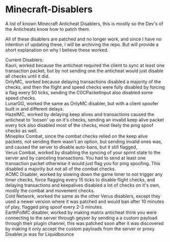 # Minecraft-Disablers
A list of known Minecraft Anticheat Disablers, this is mostly so the Dev's of the Anticheats know how to patch them.

All of these disablers are patched and no longer work, and since I have no intention of updating these, I will be archiving the repo.
But will provide a short explanation on why I believe these worked.

Current Disablers: <br>
Kauri, worked because the anticheat required the client to sync at least one transaction packet, but by not sending one the anticheat would just disable all checks until it did. <br>
OnlyMC, worked because delaying transactions disabled a majority of the checks, and then the flight and speed checks were fully disabled by forcing a flag every 50 ticks, sending the C0CPacketInput also disabled some speed checks.  <br>
LunarGG, worked the same as OnlyMC disabler, but with a client spoofer built in and different delays. <br>
HazelMC, worked by delaying keep alives and transactions caused the anticheat to 'loosen' up on it's checks, sending an invalid keep alive packet every tick also disabled most of the checks, most likely the ping spoof checks as well.<br>
Mineplex Combat, since the combat checks relied on the keep alive packets, not sending them wasn't an option, but sending invalid ones was, and caused the server to disable auto-bans, but it still flagged,<br>
Verus Combat, worked by disabling the syncing of your sprint state to the server and by canceling transactions. You had to send at least one transaction packet otherwise it would just flag you for ping spoofing. This disabled a majority but not all of the combat checks. <br>
ACMC Disabler, worked by slowing down the game timer to not trigger any timer checks, force flagging every 15 ticks to disable flight checks, and delaying transactions and keepalives disabled a lot of checks on it's own, mostly the combat and movement checks.<br>
Cold Network, worked the same as the other Verus disablers, except they used a newer version where it was patched and would ban after 10 minutes of play, flagged ping spoof every 2-3 minutes. <br>
EarthPolMC disabler, worked by making matrix anticheat think you were connecting to the server through geyser by sending a a custom payload through their plugin channel, this was patched soon after it was discovered by making it only accept the custom payloads from the server or proxy.
<br>
Disabler.js was for Liquidbounce
